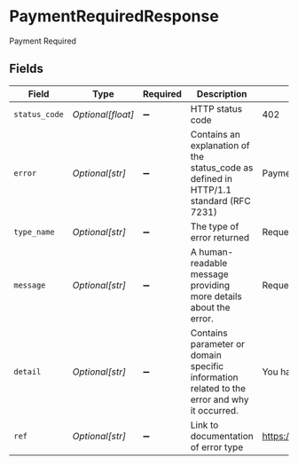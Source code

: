 # PaymentRequiredResponse

Payment Required


## Fields

| Field                                                                                       | Type                                                                                        | Required                                                                                    | Description                                                                                 | Example                                                                                     |
| ------------------------------------------------------------------------------------------- | ------------------------------------------------------------------------------------------- | ------------------------------------------------------------------------------------------- | ------------------------------------------------------------------------------------------- | ------------------------------------------------------------------------------------------- |
| `status_code`                                                                               | *Optional[float]*                                                                           | :heavy_minus_sign:                                                                          | HTTP status code                                                                            | 402                                                                                         |
| `error`                                                                                     | *Optional[str]*                                                                             | :heavy_minus_sign:                                                                          | Contains an explanation of the status_code as defined in HTTP/1.1 standard (RFC 7231)       | Payment Required                                                                            |
| `type_name`                                                                                 | *Optional[str]*                                                                             | :heavy_minus_sign:                                                                          | The type of error returned                                                                  | RequestLimitError                                                                           |
| `message`                                                                                   | *Optional[str]*                                                                             | :heavy_minus_sign:                                                                          | A human-readable message providing more details about the error.                            | Request Limit Reached                                                                       |
| `detail`                                                                                    | *Optional[str]*                                                                             | :heavy_minus_sign:                                                                          | Contains parameter or domain specific information related to the error and why it occurred. | You have reached your limit of 2000                                                         |
| `ref`                                                                                       | *Optional[str]*                                                                             | :heavy_minus_sign:                                                                          | Link to documentation of error type                                                         | https://developers.apideck.com/errors#requestlimiterror                                     |
